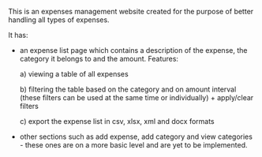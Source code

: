 This is an expenses management website created for the purpose of better handling all types of expenses.

It has:
- an expense list page which contains a description of the expense, the category it belongs to and the amount. Features:
  
  a) viewing a table of all expenses
  
  b) filtering the table based on the category and on amount interval (these filters can be used at the same time or individually) + apply/clear filters
  
  c) export the expense list in csv, xlsx, xml and docx formats
  
- other sections such as add expense, add category and view categories - these ones are on a more basic level and are yet to be implemented.
